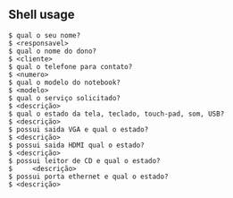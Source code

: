 ## Shell usage

    $ qual o seu nome?
    $ <responsavel>
    $ qual o nome do dono?
    $ <cliente>
    $ qual o telefone para contato?
    $ <numero>
    $ qual o modelo do notebook?
    $ <modelo>
    $ qual o serviço solicitado?
    $ <descrição>
    $ qual o estado da tela, teclado, touch-pad, som, USB?
    $ <descrição>
    $ possui saida VGA e qual o estado?
    $ <descrição>
    $ possui saida HDMI qual o estado?
    $ <descrição>
    $ possui leitor de CD e qual o estado?
    $     <descrição>
    $ possui porta ethernet e qual o estado?
    $ <descrição>